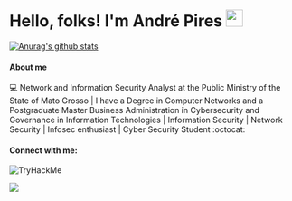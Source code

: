 # Hello, folks! I'm André Pires <img src="https://raw.githubusercontent.com/MartinHeinz/MartinHeinz/master/wave.gif" width="30px">

[![Anurag's github stats](https://github-readme-stats.vercel.app/api?username=piresand&theme=blue-green)](https://github.com/piresand/github-readme-stats)

#### About me

💻 Network and Information Security Analyst at the Public Ministry of the State of Mato Grosso | I have a Degree in Computer Networks and a Postgraduate Master Business Administration in Cybersecurity and Governance in Information Technologies | Information Security | Network Security | Infosec enthusiast | Cyber Security Student :octocat:

#### Connect with me:
![TryHackMe](https://tryhackme-badges.s3.amazonaws.com/01db0y.png)

<a href="https://www.linkedin.com/in/piresand" alt="linkedin" target="_blank">
<img src="https://img.shields.io/badge/LinkedIn-piresand.svg?&style=flat-square&logo=linkedin&logoColor=white">
</a>


